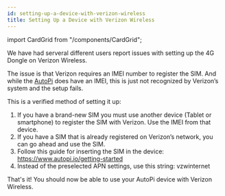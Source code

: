 ```yaml
---
id: setting-up-a-device-with-verizon-wireless
title: Setting Up a Device with Verizon Wireless
---
```

import CardGrid from "/components/CardGrid";

We have had serveral different users report issues with setting up the 4G Dongle on Verizon Wireless.

The issue is that Verizon requires an IMEI number to register the SIM. And while the [AutoPi](https://www.autopi.io) does have an IMEI, this is just not recognized by Verizon’s system and the setup fails.

This is a verified method of setting it up:

1. If you have a brand-new SIM you must use another device (Tablet or smartphone) to register the SIM with Verizon. Use the IMEI from that device.
2. If you have a SIM that is already registered on Verizon’s network, you can go ahead and use the SIM.
3. Follow this guide for inserting the SIM in the device: https://www.autopi.io/getting-started
4. Instead of the preselected APN settings, use this string: vzwinternet

That's it! You should now be able to use your AutoPi device with Verizon Wireless. 

